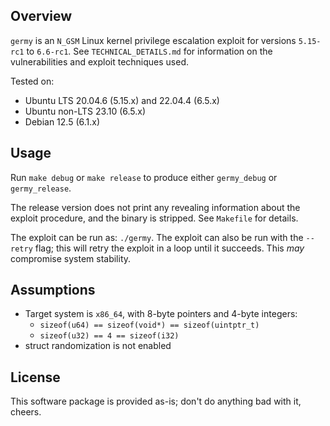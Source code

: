 ## Overview
`germy` is an `N_GSM` Linux kernel privilege escalation exploit for versions `5.15-rc1` to `6.6-rc1`. See `TECHNICAL_DETAILS.md` for information on the vulnerabilities and exploit techniques used.

Tested on:
 - Ubuntu LTS 20.04.6 (5.15.x) and 22.04.4 (6.5.x)
 - Ubuntu non-LTS 23.10 (6.5.x)
 - Debian 12.5 (6.1.x)

## Usage
Run `make debug` or `make release` to produce either `germy_debug` or `germy_release`.

The release version does not print any revealing information about the exploit procedure, and the binary is stripped. See `Makefile` for details.

The exploit can be run as: `./germy`. The exploit can also be run with the `--retry` flag; this will retry the exploit in a loop until it succeeds. This _may_ compromise system stability.

## Assumptions
 - Target system is `x86_64`, with 8-byte pointers and 4-byte integers:
    - `sizeof(u64) == sizeof(void*) == sizeof(uintptr_t)`
    - `sizeof(u32) == 4 == sizeof(i32)`
 - struct randomization is not enabled

## License
This software package is provided as-is; don't do anything bad with it, cheers.